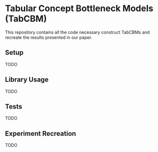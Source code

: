 # Tabular Concept Bottleneck Models (TabCBM)

This repository contains all the code necessary construct TabCBMs and recreate the results presented in our paper.

## Setup

TODO

## Library Usage

TODO

## Tests

TODO

## Experiment Recreation

TODO
